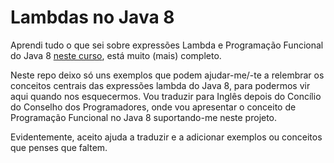 # Lambdas no Java 8 #

Aprendi tudo o que sei sobre expressões Lambda e Programação Funcional do Java
8 [neste curso](https://www.youtube.com/playlist?list=PLqq-6Pq4lTTa9YGfyhyW2CqdtW9RtY-I3), está muito (mais) completo.

Neste repo deixo só uns exemplos que podem ajudar-me/-te a relembrar os conceitos centrais das expressões lambda do Java
8, para podermos vir aqui quando nos esquecermos. Vou traduzir para Inglês depois do Concílio do Conselho dos
Programadores, onde vou apresentar o conceito de Programação Funcional no Java 8 suportando-me neste projeto.

Evidentemente, aceito ajuda a traduzir e a adicionar exemplos ou conceitos que penses que faltem.
